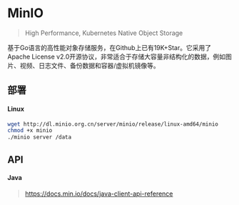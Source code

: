 # MinIO

> High Performance, Kubernetes Native Object Storage

基于Go语言的高性能对象存储服务，在Github上已有19K+Star。它采用了Apache License v2.0开源协议，非常适合于存储大容量非结构化的数据，例如图片、视频、日志文件、备份数据和容器/虚拟机镜像等。



## 部署

#### Linux

``` sh
wget http://dl.minio.org.cn/server/minio/release/linux-amd64/minio
chmod +x minio
./minio server /data
```



## API

#### Java

> https://docs.min.io/docs/java-client-api-reference
